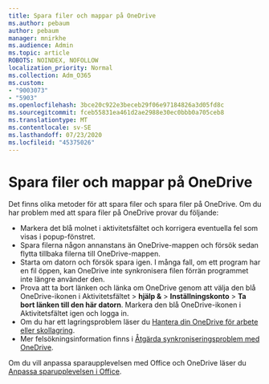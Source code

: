 ```yaml
---
title: Spara filer och mappar på OneDrive
ms.author: pebaum
author: pebaum
manager: mnirkhe
ms.audience: Admin
ms.topic: article
ROBOTS: NOINDEX, NOFOLLOW
localization_priority: Normal
ms.collection: Adm_O365
ms.custom:
- "9003073"
- "5903"
ms.openlocfilehash: 3bce20c922e3beceb29f06e97184826a3d05fd8c
ms.sourcegitcommit: fceb55831ea461d2ae2988e30ec0bbb0a705ceb8
ms.translationtype: MT
ms.contentlocale: sv-SE
ms.lasthandoff: 07/23/2020
ms.locfileid: "45375026"
---
```

# <a name="saving-files-and-folders-to-onedrive"></a>Spara filer och mappar på OneDrive

Det finns olika metoder för att spara filer och spara filer på OneDrive. Om du har problem med att spara filer på OneDrive provar du följande:

- Markera det blå molnet i aktivitetsfältet och korrigera eventuella fel som visas i popup-fönstret.
- Spara filerna någon annanstans än OneDrive-mappen och försök sedan flytta tillbaka filerna till OneDrive-mappen.
- Starta om datorn och försök spara igen. I många fall, om ett program har en fil öppen, kan OneDrive inte synkronisera filen förrän programmet inte längre använder den.    
- Prova att ta bort länken och länka om OneDrive genom att välja den blå OneDrive-ikonen i Aktivitetsfältet > **hjälp &**  >  **Inställningskonto**  >  **Ta bort länken till den här datorn**. Markera den blå OneDrive-ikonen i Aktivitetsfältet igen och logga in.
- Om du har ett lagringsproblem läser du [Hantera din OneDrive för arbete eller skollagring](https://support.microsoft.com/office/manage-your-onedrive-for-work-or-school-storage-31519161-059c-4764-b6f8-f5cd29f7fe68).
- Mer felsökningsinformation finns i [Åtgärda synkroniseringsproblem med OneDrive](https://docs.microsoft.com/alchemyinsights/fix-onedrive-sync-issues).  

Om du vill anpassa sparaupplevelsen med Office och OneDrive läser du [Anpassa sparupplevelsen i Office](https://support.microsoft.com/office/customize-the-save-experience-in-office-786200a7-f5f2-4d26-a3ae-b78c60dd5d3b).
